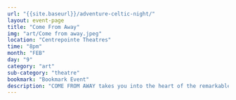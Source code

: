 ```yaml
---
url: "{{site.baseurl}}/adventure-celtic-night/"
layout: event-page
title: "Come From Away"
img: "art/Come from away.jpeg"
location: "Centrepointe Theatres"
time: "8pm"
month: "FEB"
day: "9"
category: "art"
sub-category: "theatre"
bookmark: "Bookmark Event"
description: "COME FROM AWAY takes you into the heart of the remarkable true story of 7,000 stranded passengers and the small town in Newfoundland that put their lives on hold and opened their homes to this world of strangers. Cultures clashed and nerves ran high, but uneasiness turned into trust, music soared into the night, and gratitude grew into enduring friendships."
---
```

